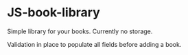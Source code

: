 # JS-book-library
Simple library for your books. Currently no storage. 
  
Validation in place to populate all fields before adding a book. 
